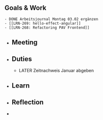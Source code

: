 ## Goals & Work
	- DONE Arbeitsjournal Montag 03.02 ergänzen
	- [[LRN-269: hello-effect-angular]]
	- [[LRN-268: Refactoring PAV Frontend]]
- ## Meeting
- ## Duties
	- LATER Zeitnachweis Januar abgeben
- ## Learn
- ## Reflection
-